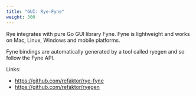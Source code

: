 ```yaml
---
title: "GUI: Rye-Fyne"
weight: 300
---
```


Rye integrates with pure Go GUI library Fyne. Fyne is lightweight and works on Mac, Linux, Windows and mobile platforms.

Fyne bindings are automatically generated by a tool called ryegen and so follow the Fyne API.

Links:
* https://github.com/refaktor/rye-fyne
* https://github.com/refaktor/ryegen
